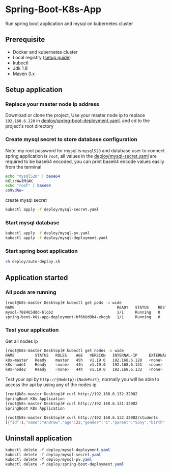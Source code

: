 # Spring-Boot-K8s-App
Run spring boot application and mysql on kubernetes cluster

## Prerequisite
- Docker and kubernetes cluster
- Local registry ([setup guide](https://medium.com/htc-research-engineering-blog/setup-local-docker-repository-for-local-kubernetes-cluster-354f0730ed3a))
- kubectl
- Jdk 1.8
- Maven 3.x

## Setup application
### Replace your master node ip address
Download or clone the project, Use your master node ip to replace `192.168.6.128` in [deploy/spring-boot-deployment.yaml](https://github.com/Alphathur/spring-boot-k8s-app/blob/master/deploy/spring-boot-deployment.yaml#L30). and cd to the project's root directory
### Create mysql secret to store database configuration
Note: my root password for mysql is `mysql520` and database user to connect spring application is `root`, all values in the [deploy/mysql-secret.yaml](https://github.com/Alphathur/spring-boot-k8s-app/blob/master/deploy/mysql-secret.yaml) are required to be base64 encoded, you can print base64 encode values easily from the terminal
```bash
echo "mysql520" | base64
bXlzcWw1MjAK
echo "root" | base64
cm9vdAo=
```
create mysql secret
```bash
kubectl apply -f deploy/mysql-secret.yaml
```
### Start mysql database
```bash
kubectl apply -f deploy/mysql-pv.yaml
kubectl apply -f deploy/mysql-deployment.yaml
```
### Start spring boot application
```bash
sh deploy/auto-deploy.sh
```
## Application started
### All pods are running
```bash
[root@k8s-master Desktop]# kubectl get pods -o wide
NAME                                             READY   STATUS    RESTARTS   AGE    IP            NODE        NOMINATED NODE   READINESS GATES
mysql-788465ddd-blq6z                            1/1     Running   0          108s   10.244.1.33   k8s-node1   <none>           <none>
spring-boot-k8s-app-deployment-bf6b8d8b4-xkcgb   1/1     Running   0          11m    10.244.2.25   k8s-node2   <none>           <none>
```
### Test your application
Get all nodes ip
```bash
[root@k8s-master Desktop]# kubectl get nodes -o wide
NAME         STATUS   ROLES    AGE   VERSION   INTERNAL-IP     EXTERNAL-IP   OS-IMAGE                KERNEL-VERSION               CONTAINER-RUNTIME
k8s-master   Ready    master   45h   v1.19.0   192.168.6.128   <none>        CentOS Linux 7 (Core)   3.10.0-957.12.2.el7.x86_64   docker://18.6.1
k8s-node1    Ready    <none>   44h   v1.19.0   192.168.6.131   <none>        CentOS Linux 7 (Core)   3.10.0-957.12.2.el7.x86_64   docker://18.6.1
k8s-node2    Ready    <none>   44h   v1.19.0   192.168.6.132   <none>        CentOS Linux 7 (Core)   3.10.0-957.12.2.el7.x86_64   docker://18.6.1
```
Test your api by `http://{NodeIp}:{NodePort}`, normally you will be able to access the api by using any of the nodes ip
```bash
[root@k8s-master Desktop]# curl http://192.168.6.132:32082
SpringBoot K8s Application
[root@k8s-master Desktop]# curl http://192.168.6.131:32082
SpringBoot K8s Application
```
```bash
[root@k8s-master Desktop]# curl http://192.168.6.132:32082/students
[{"id":1,"name":"Andrew","age":22,"gender":"1","parent":"Sony","birth":"1998-06-23"},{"id":2,"name":"Tom","age":21,"gender":"0","parent":"Jackie","birth":"1999-01-23"},{"id":3,"name":"Johnson","age":20,"gender":"1","parent":"Mickey","birth":"1920-11-23"}]
```

## Uninstall application
```java
kubectl delete -f deploy/mysql-deployment.yaml
kubectl delete -f deploy/mysql-secret.yaml
kubectl delete -f deploy/mysql-pv.yaml
kubectl delete -f deploy/spring-boot-deployment.yaml
```
